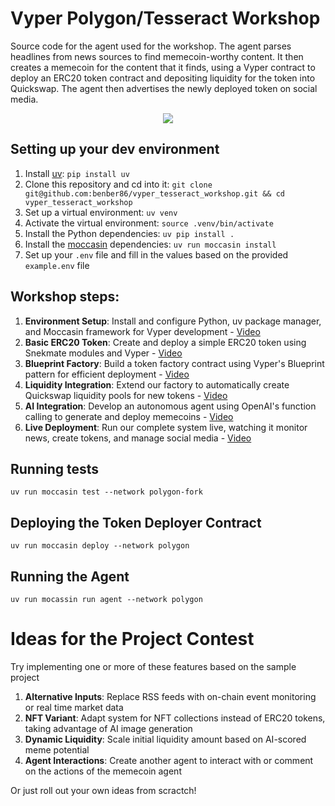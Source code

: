 # Vyper Polygon/Tesseract Workshop

Source code for the agent used for the workshop. 
The agent parses headlines from news sources to find memecoin-worthy content. It then creates a memecoin for the content that it finds, using a Vyper contract to deploy an ERC20 token contract and depositing liquidity for the token into Quickswap. The agent then advertises the newly deployed token on social media.

<p align="center">

<img src="https://github.com/user-attachments/assets/94b34c12-a51c-4954-9f02-72635355de8f"/>

 
</p>


## Setting up your dev environment

1. Install [uv](https://github.com/astral-sh/uv): `pip install uv`
3. Clone this repository and cd into it: `git clone git@github.com:benber86/vyper_tesseract_workshop.git && cd vyper_tesseract_workshop`
4. Set up a virtual environment: `uv venv`
5. Activate the virtual environment: `source .venv/bin/activate`
6. Install the Python dependencies: `uv pip install .`
7. Install the [moccasin](https://github.com/Cyfrin/moccasin) dependencies: `uv run moccasin install`
8. Set up your `.env` file and fill in the values based on the provided `example.env` file

## Workshop steps:

1. **Environment Setup**: Install and configure Python, uv package manager, and Moccasin framework for Vyper development - [Video](https://www.youtube.com/watch?v=DpmQulxFRkg)
2. **Basic ERC20 Token**: Create and deploy a simple ERC20 token using Snekmate modules and Vyper - [Video](https://www.youtube.com/watch?v=yY_XbaQWlk8)
3. **Blueprint Factory**: Build a token factory contract using Vyper's Blueprint pattern for efficient deployment - [Video](https://www.youtube.com/watch?v=V3ahAiedaFM)
4. **Liquidity Integration**: Extend our factory to automatically create Quickswap liquidity pools for new tokens - [Video](https://youtu.be/0zabpBw6OaY)
5. **AI Integration**: Develop an autonomous agent using OpenAI's function calling to generate and deploy memecoins - [Video](https://youtu.be/PGtAkdcG120)
6. **Live Deployment**: Run our complete system live, watching it monitor news, create tokens, and manage social media - [Video](https://youtu.be/RqVcbTX_GXo)

## Running tests

`uv run moccasin test --network polygon-fork`

## Deploying the Token Deployer Contract

`uv run moccasin deploy --network polygon`

## Running the Agent

`uv run mocassin run agent --network polygon`

# Ideas for the Project Contest

Try implementing one or more of these features based on the sample project

1. **Alternative Inputs**: Replace RSS feeds with on-chain event monitoring or real time market data
2. **NFT Variant**: Adapt system for NFT collections instead of ERC20 tokens, taking advantage of AI image generation
3. **Dynamic Liquidity**: Scale initial liquidity amount based on AI-scored meme potential
4. **Agent Interactions**: Create another agent to interact with or comment on the actions of the memecoin agent

Or just roll out your own ideas from scractch!
